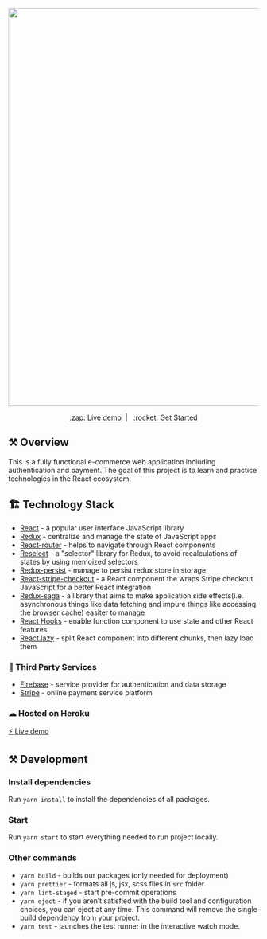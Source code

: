 <p align="center">
  <img width="800px" src="https://gdurl.com/XsUz">
</p>
<p align="center">
  <a href="http://crwn-shop-venskou.herokuapp.com/" align="center">:zap: Live demo</a>&nbsp;&nbsp;|&nbsp;&nbsp;
  <a href="#development">:rocket: Get Started</a>
</p>

## ⚒ Overview

This is a fully functional e-commerce web application including authentication and payment. The goal of this project is to learn and practice technologies in the React ecosystem.

## 🏗 Technology Stack

- [React](https://reactjs.org/) - a popular user interface JavaScript library
- [Redux](https://redux.js.org/) - centralize and manage the state of JavaScript apps
- [React-router](https://reacttraining.com/react-router/) - helps to navigate through React components
- [Reselect](https://github.com/reduxjs/reselect#motivation-for-memoized-selectors) - a "selector" library for Redux, to avoid recalculations of states by using memoized selectors
- [Redux-persist](https://github.com/rt2zz/redux-persist) - manage to persist redux store in storage
- [React-stripe-checkout](https://www.npmjs.com/package/react-stripe-checkout) - a React component the wraps Stripe checkout JavaScript for a better React integration
- [Redux-saga](https://redux-saga.js.org/) - a library that aims to make application side effects(i.e. asynchronous things like data fetching and impure things like accessing the browser cache) easiter to manage
- [React Hooks](https://reactjs.org/docs/hooks-intro.html) - enable function component to use state and other React features
- [React.lazy](https://reactjs.org/docs/code-splitting.html) - split React component into different chunks, then lazy load them

### 💈 Third Party Services

- [Firebase](https://firebase.google.com/) - service provider for authentication and data storage
- [Stripe](https://stripe.com/) - online payment service platform

### ☁ Hosted on Heroku

[:zap: Live demo](http://crwn-shop-venskou.herokuapp.com/)

## ⚒ Development

### Install dependencies

Run `yarn install` to install the dependencies of all packages.

### Start

Run `yarn start` to start everything needed to run project locally.

### Other commands

- `yarn build` - builds our packages (only needed for deployment)
- `yarn prettier` - formats all js, jsx, scss files in `src` folder
- `yarn lint-staged` - start pre-commit operations
- `yarn eject` - if you aren’t satisfied with the build tool and configuration choices, you can eject at any time. This command will remove the single build dependency from your project.
- `yarn test` - launches the test runner in the interactive watch mode.
